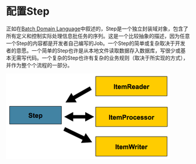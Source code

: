 # 配置Step

正如在[Batch Domain Language][0]中叙述的，Step是一个独立封装域对象，包含了所有定义和控制实际处理信息批任务的序列。这是一个比较抽象的描述，因为任意一个Step的内容都是开发者自己编写的Job。一个Step的简单或复杂取决于开发者的意愿。一个简单的Step也许是从本地文件读取数据存入数据库，写很少或基本无需写代码。一个复杂的Step也许有复杂的业务规则（取决于所实现的方式），并作为整个个流程的一部分。

![step](./step.png)

[0]:http://docs.spring.io/spring-batch/trunk/reference/html/domain.html
